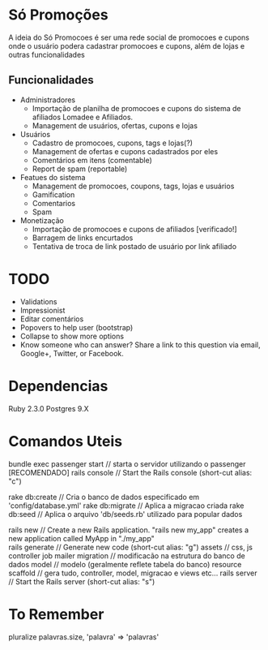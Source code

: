 # Só Promoções

A ideia do Só Promocoes é ser uma rede social de promocoes e cupons onde o usuário podera cadastrar promocoes e cupons, além de lojas e outras funcionalidades

## Funcionalidades
- Administradores
  - Importação de planilha de promocoes e cupons do sistema de afiliados Lomadee e Afiliados.
  - Management de usuários, ofertas, cupons e lojas
- Usuários
  - Cadastro de promocoes, cupons, tags e lojas(?)
  - Management de ofertas e cupons cadastrados por eles
  - Comentários em itens (comentable)
  - Report de spam (reportable)
- Featues do sistema
  - Management de promocoes, coupons, tags, lojas e usuários
  - Gamification
  - Comentarios
  - Spam
- Monetização
  - Importação de promocoes e cupons de afiliados [verificado!]
  - Barragem de links encurtados
  - Tentativa de troca de link postado de usuário por link afiliado

# TODO
- Validations
- Impressionist
- Editar comentários
- Popovers to help user (bootstrap)
- Collapse to show more options
- Know someone who can answer? Share a link to this question via email, Google+, Twitter, or Facebook.

# Dependencias
  Ruby 2.3.0
  Postgres 9.X

# Comandos Uteis

  bundle exec passenger start // starta o servidor utilizando o passenger [RECOMENDADO]
  rails console   // Start the Rails console (short-cut alias: "c")

  rake db:create  // Cria o banco de dados especificado em 'config/database.yml'
  rake db:migrate // Aplica a migracao criada
  rake db:seed    // Aplica o arquivo 'db/seeds.rb' utilizado para popular dados

  rails new                   // Create a new Rails application. "rails new my_app" creates a new application called MyApp in "./my_app"    
  rails generate              // Generate new code (short-cut alias: "g")
                  assets      // css, js
                  controller
                  job
                  mailer
                  migration   // modificacão na estrutura do banco de dados
                  model       // modelo (geralmente reflete tabela do banco)
                  resource
                  scaffold    // gera tudo, controller, model, migracao e views etc...
  rails server    // Start the Rails server (short-cut alias: "s")

# To Remember
pluralize palavras.size, 'palavra' => 'palavras'
